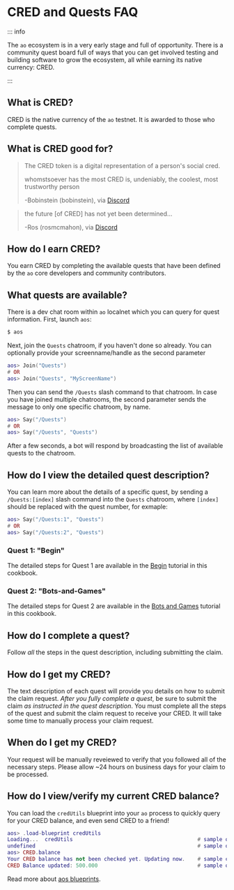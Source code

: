 # CRED and Quests FAQ

::: info

The `ao` ecosystem is in a very early stage and full of opportunity.
There is a community quest board full of ways that you can get involved testing and building
software to grow the ecosystem, all while earning its native currency: CRED.

:::

## What is CRED?

CRED is the native currency of the `ao` testnet. It is awarded to those who complete quests.

## What is CRED good for?

> The CRED token is a digital representation of a person's social cred.
>
> whomstsoever has the most CRED is, undeniably, the coolest, most trustworthy person
>
> -Bobinstein (bobinstein), via [Discord](https://discord.com/channels/1210396395643863101/1210606156582752436/1215723479672815647)

> the future [of CRED] has not yet been determined...
>
> -Ros (rosmcmahon), via [Discord](https://discord.com/channels/1210396395643863101/1210606156582752436/1217101371472478318)

## How do I earn CRED?

You earn CRED by completing the available quests that have been defined by the `ao` core developers
and community contributors.

## What quests are available?

There is a dev chat room within `ao` localnet which you can query for quest information.
First, launch `aos`:

```sh
$ aos
```

Next, join the `Quests` chatroom, if you haven't done so already. You can optionally provide your
screenname/handle as the second parameter

```lua
aos> Join("Quests")
# OR
aos> Join("Quests", "MyScreenName")
```

Then you can send the `/Quests` slash command to that chatroom. In case you have joined multiple
chatrooms, the second parameter sends the message to only one specific chatroom, by name.

```lua
aos> Say("/Quests")
# OR
aos> Say("/Quests", "Quests")
```

After a few seconds, a bot will respond by broadcasting the list of available quests to the chatroom.

## How do I view the detailed quest description?

You can learn more about the details of a specific quest, by sending a `/Quests:[index]` slash
command into the `Quests` chatroom, where `[index]` should be replaced with the quest number, for exmaple:

```lua
aos> Say("/Quests:1", "Quests")
# OR
aos> Say("/Quests:2", "Quests")
```

### Quest 1: "Begin"

The detailed steps for Quest 1 are available in the [Begin](/tutorials/begin/index) tutorial in this cookbook.

### Quest 2: "Bots-and-Games"

The detailed steps for Quest 2 are available in the [Bots and Games](/tutorials/bots-and-games/index) tutorial in this cookbook.

## How do I complete a quest?

Follow _all_ the steps in the quest description, including submitting the claim.

## How do I get my CRED?

The text description of each quest will provide you details on how to submit the claim request.
_After you fully complete a quest_, be sure to submit the claim _as instructed in the quest description_.
You must complete all the steps of the quest and submit the claim request to receive your CRED.
It will take some time to manually process your claim request.

## When do I get my CRED?

Your request will be manually reveiewed to verify that you followed all of the necessary steps.
Please allow ~24 hours on business days for your claim to be processed.

## How do I view/verify my current CRED balance?

You can load the `credUtils` blueprint into your `ao` process to quickly query for your CRED balance,
and even send CRED to a friend!

```lua
aos> .load-blueprint credUtils
Loading...  credUtils                                        # sample output
undefined                                                    # sample output
aos> CRED.balance
Your CRED balance has not been checked yet. Updating now.    # sample output
CRED Balance updated: 500.000                                # sample output
```

Read more about [aos blueprints](/guides/aos/blueprints/index).
